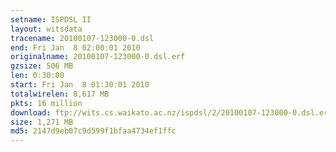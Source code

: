 ```yaml
---
setname: ISPDSL II
layout: witsdata
tracename: 20100107-123000-0.dsl
end: Fri Jan  8 02:00:01 2010
originalname: 20100107-123000-0.dsl.erf
gzsize: 506 MB
len: 0:30:00
start: Fri Jan  8 01:30:01 2010
totalwirelen: 8,617 MB
pkts: 16 million
download: ftp://wits.cs.waikato.ac.nz/ispdsl/2/20100107-123000-0.dsl.erf.gz
size: 1,271 MB
md5: 2147d9eb07c9d599f1bfaa4734ef1ffc
---
```

